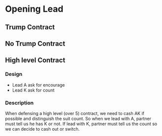 Opening Lead
============

Trump Contract
--------------



No Trump Contract
-----------------



High level Contract
-------------------
### Design
- Lead A ask for encourage
- Lead K ask for count

### Description
When defensing a high level (over 5) contract, 
we need to cash AK if possible and distinguish the suit count.
So when we lead with A, partner must tell us he has K or not.
If lead with K, partner must tell us the count so we can decide to cash out or switch.

